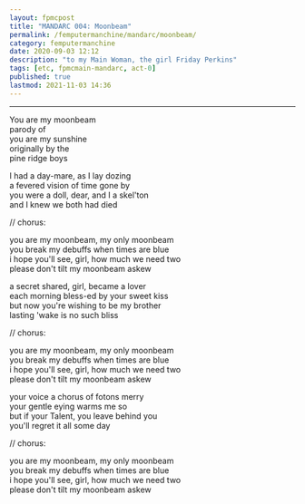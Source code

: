 ```yaml
---
layout: fpmcpost
title: "MANDARC 004: Moonbeam"
permalink: /femputermanchine/mandarc/moonbeam/
category: femputermanchine
date: 2020-09-03 12:12
description: "to my Main Woman, the girl Friday Perkins"
tags: [etc, fpmcmain-mandarc, act-0]
published: true
lastmod: 2021-11-03 14:36
---
```

[//]: # ( 10/15/21  -linkout removed)
[//]: # ( 11/03/21  -title added)

*****


You are my moonbeam<br/>
parody of <br/>
you are my sunshine<br/>
originally by the <br/>
pine ridge boys

I had a day-mare, as I lay dozing<br/>
a fevered vision of time gone by<br/>
you were a doll, dear, and I a skel'ton<br/>
and I knew we both had died

// chorus:

you are my moonbeam, my only moonbeam<br/>
you break my debuffs when times are blue<br/>
i hope you'll see, girl, how much we need two<br/>
please don't tilt my moonbeam askew

a secret shared, girl, became a lover<br/>
each morning bless-ed by your sweet kiss<br/>
but now you're wishing to be my brother<br/>
lasting 'wake is no such bliss

// chorus:

you are my moonbeam, my only moonbeam<br/>
you break my debuffs when times are blue<br/>
i hope you'll see, girl, how much we need two<br/>
please don't tilt my moonbeam askew

your voice a chorus of fotons merry<br/>
your gentle eying warms me so<br/>
but if your Talent, you leave behind you<br/>
you'll regret it all some day 

// chorus:

you are my moonbeam, my only moonbeam<br/>
you break my debuffs when times are blue<br/>
i hope you'll see, girl, how much we need two<br/>
please don't tilt my moonbeam askew


